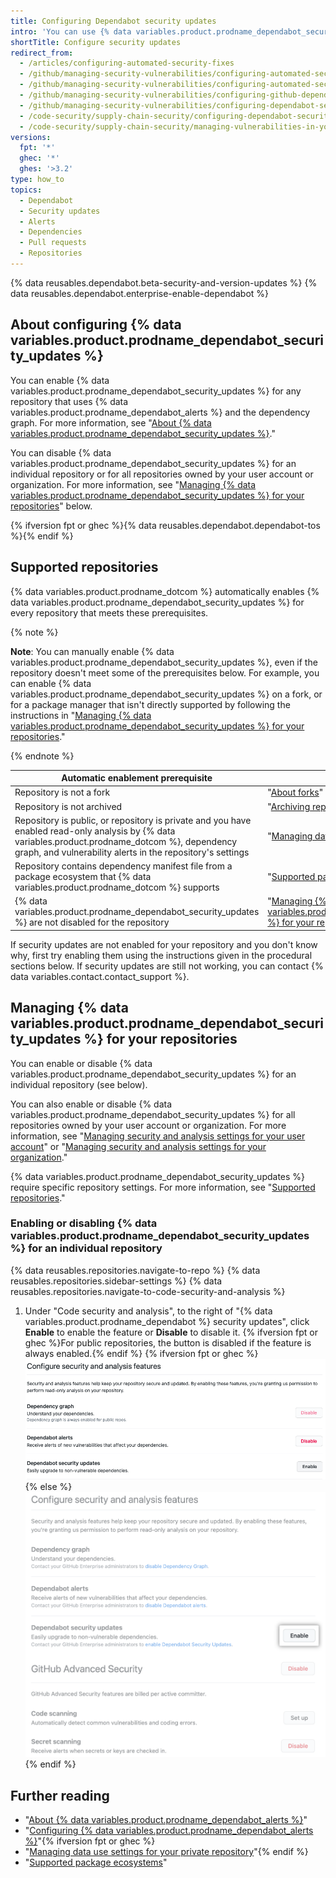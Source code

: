 ```yaml
---
title: Configuring Dependabot security updates
intro: 'You can use {% data variables.product.prodname_dependabot_security_updates %} or manual pull requests to easily update vulnerable dependencies.'
shortTitle: Configure security updates
redirect_from:
  - /articles/configuring-automated-security-fixes
  - /github/managing-security-vulnerabilities/configuring-automated-security-fixes
  - /github/managing-security-vulnerabilities/configuring-automated-security-updates
  - /github/managing-security-vulnerabilities/configuring-github-dependabot-security-updates
  - /github/managing-security-vulnerabilities/configuring-dependabot-security-updates
  - /code-security/supply-chain-security/configuring-dependabot-security-updates
  - /code-security/supply-chain-security/managing-vulnerabilities-in-your-projects-dependencies/configuring-dependabot-security-updates
versions:
  fpt: '*'
  ghec: '*'
  ghes: '>3.2'
type: how_to
topics:
  - Dependabot
  - Security updates
  - Alerts
  - Dependencies
  - Pull requests
  - Repositories
---
```

<!--Marketing-LINK: From home page "Learn more about Dependabot".-->

{% data reusables.dependabot.beta-security-and-version-updates %}
{% data reusables.dependabot.enterprise-enable-dependabot %}

## About configuring {% data variables.product.prodname_dependabot_security_updates %}

You can enable {% data variables.product.prodname_dependabot_security_updates %} for any repository that uses {% data variables.product.prodname_dependabot_alerts %} and the dependency graph. For more information, see "[About {% data variables.product.prodname_dependabot_security_updates %}](/github/managing-security-vulnerabilities/about-dependabot-security-updates)."

You can disable {% data variables.product.prodname_dependabot_security_updates %} for an individual repository or for all repositories owned by your user account or organization. For more information, see "[Managing {% data variables.product.prodname_dependabot_security_updates %} for your repositories](#managing-dependabot-security-updates-for-your-repositories)" below.

{% ifversion fpt or ghec %}{% data reusables.dependabot.dependabot-tos %}{% endif %}

## Supported repositories

{% data variables.product.prodname_dotcom %} automatically enables {% data variables.product.prodname_dependabot_security_updates %} for every repository that meets these prerequisites.

{% note %}

**Note**: You can manually enable {% data variables.product.prodname_dependabot_security_updates %}, even if the repository doesn't meet some of the prerequisites below. For example, you can enable {% data variables.product.prodname_dependabot_security_updates %} on a fork, or for a package manager that isn't directly supported by following the instructions in "[Managing {% data variables.product.prodname_dependabot_security_updates %} for your repositories](#managing-dependabot-security-updates-for-your-repositories)."

{% endnote %}

| Automatic enablement prerequisite | More information |
| ----------------- | ----------------------- |
| Repository is not a fork | "[About forks](/github/collaborating-with-issues-and-pull-requests/about-forks)" |
| Repository is not archived | "[Archiving repositories](/github/creating-cloning-and-archiving-repositories/archiving-repositories)" |{% ifversion fpt or ghec %}
| Repository is public, or repository is private and you have enabled read-only analysis by {% data variables.product.prodname_dotcom %}, dependency graph, and vulnerability alerts in the repository's settings | "[Managing data use settings for your private repository](/get-started/privacy-on-github/managing-data-use-settings-for-your-private-repository)." |{% endif %}
| Repository contains dependency manifest file from a package ecosystem that {% data variables.product.prodname_dotcom %} supports | "[Supported package ecosystems](/github/visualizing-repository-data-with-graphs/about-the-dependency-graph#supported-package-ecosystems)" |
| {% data variables.product.prodname_dependabot_security_updates %} are not disabled for the repository | "[Managing {% data variables.product.prodname_dependabot_security_updates %} for your repository](#managing-dependabot-security-updates-for-your-repositories)" |

If security updates are not enabled for your repository and you don't know why, first try enabling them using the instructions given in the procedural sections below. If security updates are still not working, you can contact {% data variables.contact.contact_support %}.

## Managing {% data variables.product.prodname_dependabot_security_updates %} for your repositories

You can enable or disable {% data variables.product.prodname_dependabot_security_updates %} for an individual repository (see below).

You can also enable or disable {% data variables.product.prodname_dependabot_security_updates %} for all repositories owned by your user account or organization. For more information, see "[Managing security and analysis settings for your user account](/github/setting-up-and-managing-your-github-user-account/managing-security-and-analysis-settings-for-your-user-account)" or "[Managing security and analysis settings for your organization](/organizations/keeping-your-organization-secure/managing-security-and-analysis-settings-for-your-organization)."

{% data variables.product.prodname_dependabot_security_updates %} require specific repository settings. For more information, see "[Supported repositories](#supported-repositories)."

### Enabling or disabling {% data variables.product.prodname_dependabot_security_updates %} for an individual repository

{% data reusables.repositories.navigate-to-repo %}
{% data reusables.repositories.sidebar-settings %}
{% data reusables.repositories.navigate-to-code-security-and-analysis %}
1. Under "Code security and analysis", to the right of "{% data variables.product.prodname_dependabot %} security updates", click **Enable** to enable the feature or **Disable** to disable it. {% ifversion fpt or ghec %}For public repositories, the button is disabled if the feature is always enabled.{% endif %}
  {% ifversion fpt or ghec %}!["Code security and analysis" section with button to enable {% data variables.product.prodname_dependabot_security_updates %}](/assets/images/help/repository/enable-dependabot-security-updates-button.png){% else %}!["Code security and analysis" section with button to enable {% data variables.product.prodname_dependabot_security_updates %}](/assets/images/enterprise/3.3/repository/security-and-analysis-disable-or-enable-ghes.png){% endif %}


## Further reading

- "[About {% data variables.product.prodname_dependabot_alerts %}](/code-security/supply-chain-security/about-alerts-for-vulnerable-dependencies)"
- "[Configuring {% data variables.product.prodname_dependabot_alerts %}](/code-security/dependabot/dependabot-alerts/configuring-dependabot-alerts)"{% ifversion fpt or ghec %}
- "[Managing data use settings for your private repository](/get-started/privacy-on-github/managing-data-use-settings-for-your-private-repository)"{% endif %}
- "[Supported package ecosystems](/github/visualizing-repository-data-with-graphs/about-the-dependency-graph#supported-package-ecosystems)"

